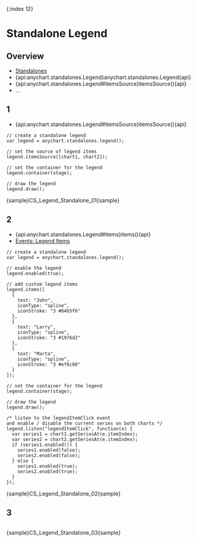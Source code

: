 {:index 12}
# Standalone Legend

## Overview

* [Standalones](../../Dashboards/Standalones)
* {api:anychart.standalones.Legend}anychart.standalones.Legend{api}
* {api:anychart.standalones.Legend#itemsSource}itemsSource(){api}
* ...

## 1

* {api:anychart.standalones.Legend#itemsSource}itemsSource(){api}


```
// create a standalone legend
var legend = anychart.standalones.legend();

// set the source of legend items
legend.itemsSource([chart1, chart2]);

// set the container for the legend
legend.container(stage);

// draw the legend
legend.draw();
```

{sample}CS\_Legend\_Standalone\_01{sample}

## 2

* {api:anychart.standalones.Legend#items}items(){api}
* [Events: Legend Items](Events#legend_items)


```
// create a standalone legend
var legend = anychart.standalones.legend();

// enable the legend
legend.enabled(true);

// add custom legend items
legend.items([
  {
    text: "John",
    iconType: "spline",
    iconStroke: "3 #64b5f6"
  },
  {
    text: "Larry",
    iconType: "spline",
    iconStroke: "3 #1976d2"
  },
  {
    text: "Marta",
    iconType: "spline",
    iconStroke: "3 #ef6c00"
  }
]);

// set the container for the legend
legend.container(stage);

// draw the legend
legend.draw();
```

```
/* listen to the legendItemClick event
and enable / disable the current series on both charts */
legend.listen("legendItemClick", function(e) {
  var series1 = chart1.getSeriesAt(e.itemIndex);
  var series2 = chart2.getSeriesAt(e.itemIndex);
  if (series1.enabled()) {
    series1.enabled(false);
    series2.enabled(false);
  } else {
    series1.enabled(true);
    series2.enabled(true);
  }
});
```

{sample}CS\_Legend\_Standalone\_02{sample}

## 3

```

```

{sample}CS\_Legend\_Standalone\_03{sample}